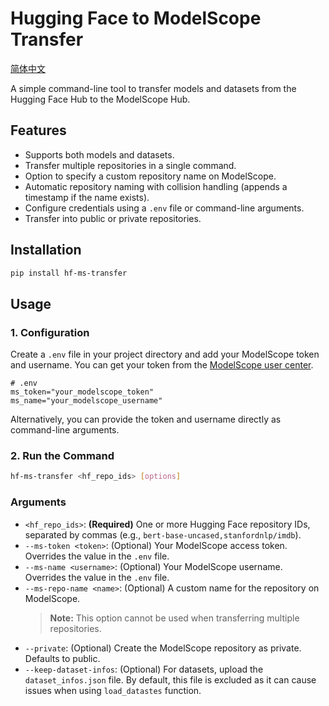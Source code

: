 # Hugging Face to ModelScope Transfer

[简体中文](README_CN.md)

A simple command-line tool to transfer models and datasets from the Hugging Face Hub to the ModelScope Hub.

## Features

- Supports both models and datasets.
- Transfer multiple repositories in a single command.
- Option to specify a custom repository name on ModelScope.
- Automatic repository naming with collision handling (appends a timestamp if the name exists).
- Configure credentials using a `.env` file or command-line arguments.
- Transfer into public or private repositories.

## Installation

```bash
pip install hf-ms-transfer
```

## Usage

### 1. Configuration

Create a `.env` file in your project directory and add your ModelScope token and username. You can get your token from the [ModelScope user center](https://www.modelscope.cn/my/myaccesstoken).

```env
# .env
ms_token="your_modelscope_token"
ms_name="your_modelscope_username"
```

Alternatively, you can provide the token and username directly as command-line arguments.

### 2. Run the Command

```bash
hf-ms-transfer <hf_repo_ids> [options]
```

### Arguments

-   `<hf_repo_ids>`: **(Required)** One or more Hugging Face repository IDs, separated by commas (e.g., `bert-base-uncased,stanfordnlp/imdb`).
-   `--ms-token <token>`: (Optional) Your ModelScope access token. Overrides the value in the `.env` file.
-   `--ms-name <username>`: (Optional) Your ModelScope username. Overrides the value in the `.env` file.
-   `--ms-repo-name <name>`: (Optional) A custom name for the repository on ModelScope.
    > **Note:** This option cannot be used when transferring multiple repositories.
-   `--private`: (Optional) Create the ModelScope repository as private. Defaults to public.
-   `--keep-dataset-infos`: (Optional) For datasets, upload the `dataset_infos.json` file. By default, this file is excluded as it can cause issues when using `load_datastes` function.
